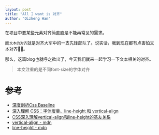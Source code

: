 ```yaml
---
layout: post
title: "All I want is 对齐"
author: "Qizheng Han"
---
```


在项目中要某些元素对齐简直直是不能再常见的需求。 

而`文本的对齐`就是对齐大军中的一支先锋部队了。说实话，我到现在都有点害怕文本对齐🤦‍♂️。 

那么，这篇blog也就呼之欲出了，今天我们就来一起学习一下文本相关的对齐。 

> 本文注重的是不同font-size的字体对齐



# 参考

- [深度剖析Css Baseline](https://zhuanlan.zhihu.com/p/30169829)
- [深入理解 CSS：字体度量、line-height 和 vertical-align](https://juejin.cn/post/6844903538745671694#heading-2)
- [CSS深入理解vertical-align和line-height的基友关系](https://www.zhangxinxu.com/wordpress/2015/08/css-deep-understand-vertical-align-and-line-height/)
- [vertical-align - mdn](https://developer.mozilla.org/zh-CN/docs/Web/CSS/vertical-align)
- [line-height - mdn](https://developer.mozilla.org/en-US/docs/Web/CSS/line-height)
